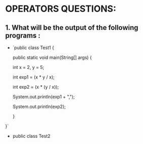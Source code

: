 # OPERATORS QUESTIONS:

## 1. What will be the output of the following programs :

- `public class Test1 {

  public static void main(String[] args) {

  int x = 2, y = 5;

  int exp1 = (x \* y / x);

  int exp2 = (x \* (y / x));

  System.out.println(exp1 + ",");

  System.out.println(exp2);

  }

}`

- public class Test2
